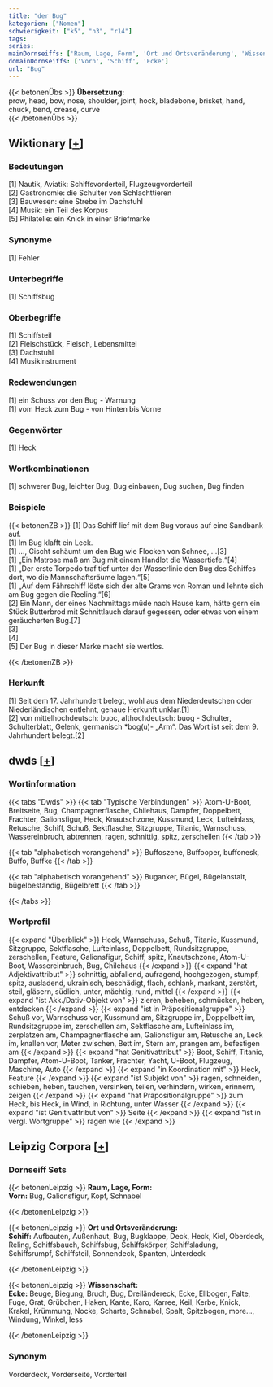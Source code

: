 ```yaml
---
title: "der Bug"
kategorien: ["Nomen"]
schwierigkeit: ["k5", "h3", "r14"]
tags:
series:
mainDornseiffs: ['Raum, Lage, Form', 'Ort und Ortsveränderung', 'Wissenschaft']
domainDornseiffs: ['Vorn', 'Schiff', 'Ecke']
url: "Bug"
---
```


{{< betonenÜbs >}}
**Übersetzung:**  
prow, head, bow, nose, shoulder, joint, hock, bladebone, brisket, hand, chuck, bend, crease, curve  
{{< /betonenÜbs >}}

## Wiktionary [[+](https://de.wiktionary.org/wiki/Bug)]

### Bedeutungen
[1] Nautik, Aviatik: Schiffsvorderteil, Flugzeugvorderteil  
[2] Gastronomie: die Schulter von Schlachttieren  
[3] Bauwesen: eine Strebe im Dachstuhl  
[4] Musik: ein Teil des Korpus  
[5] Philatelie: ein Knick in einer Briefmarke  

### Synonyme
[1] Fehler  

### Unterbegriffe
[1] Schiffsbug  

### Oberbegriffe
[1] Schiffsteil  
[2] Fleischstück, Fleisch, Lebensmittel  
[3] Dachstuhl  
[4] Musikinstrument  

### Redewendungen
[1] ein Schuss vor den Bug - Warnung  
[1] vom Heck zum Bug - von Hinten bis Vorne  

### Gegenwörter
[1] Heck  

### Wortkombinationen
[1] schwerer Bug, leichter Bug, Bug einbauen, Bug suchen, Bug finden  

### Beispiele
{{< betonenZB >}}
[1] Das Schiff lief mit dem Bug voraus auf eine Sandbank auf.  
[1] Im Bug klafft ein Leck.  
[1] …, Gischt schäumt um den Bug wie Flocken von Schnee, …[3]  
[1] „Ein Matrose maß am Bug mit einem Handlot die Wassertiefe.“[4]  
[1] „Der erste Torpedo traf tief unter der Wasserlinie den Bug des Schiffes dort, wo die Mannschaftsräume lagen.“[5]  
[1] „Auf dem Fährschiff löste sich der alte Grams von Roman und lehnte sich am Bug gegen die Reeling.“[6]  
[2] Ein Mann, der eines Nachmittags müde nach Hause kam, hätte gern ein Stück Butterbrod mit Schnittlauch darauf gegessen, oder etwas von einem geräucherten Bug.[7]  
[3]  
[4]  
[5] Der Bug in dieser Marke macht sie wertlos.  

{{< /betonenZB >}}
### Herkunft
[1] Seit dem 17. Jahrhundert belegt, wohl aus dem Niederdeutschen oder Niederländischen entlehnt, genaue Herkunft unklar.[1]  
[2] von mittelhochdeutsch: buoc, althochdeutsch: buog - Schulter, Schulterblatt, Gelenk, germanisch *bog(u)- „Arm“. Das Wort ist seit dem 9. Jahrhundert belegt.[2]  



## dwds [[+](https://www.dwds.de/wb/Bug)]

### Wortinformation
{{< tabs "Dwds" >}}
{{< tab "Typische Verbindungen" >}}
Atom-U-Boot, Breitseite, Bug, Champagnerflasche, Chilehaus, Dampfer, Doppelbett, Frachter, Galionsfigur, Heck, Knautschzone, Kussmund, Leck, Lufteinlass, Retusche, Schiff, Schuß, Sektflasche, Sitzgruppe, Titanic, Warnschuss, Wassereinbruch, abtrennen, ragen, schnittig, spitz, zerschellen
{{< /tab >}}

{{< tab "alphabetisch vorangehend" >}}
Buffoszene, Buffooper, buffonesk, Buffo, Buffke
{{< /tab >}}

{{< tab "alphabetisch vorangehend" >}}
Buganker, Bügel, Bügelanstalt, bügelbeständig, Bügelbrett
{{< /tab >}}

{{< /tabs >}}

### Wortprofil
{{< expand "Überblick" >}} Heck, Warnschuss, Schuß, Titanic, Kussmund, Sitzgruppe, Sektflasche, Lufteinlass, Doppelbett, Rundsitzgruppe, zerschellen, Feature, Galionsfigur, Schiff, spitz, Knautschzone, Atom-U-Boot, Wassereinbruch, Bug, Chilehaus {{< /expand >}}
{{< expand "hat Adjektivattribut" >}} schnittig, abfallend, aufragend, hochgezogen, stumpf, spitz, ausladend, ukrainisch, beschädigt, flach, schlank, markant, zerstört, steil, gläsern, südlich, unter, mächtig, rund, mittel {{< /expand >}}
{{< expand "ist Akk./Dativ-Objekt von" >}} zieren, beheben, schmücken, heben, entdecken {{< /expand >}}
{{< expand "ist in Präpositionalgruppe" >}} Schuß vor, Warnschuss vor, Kussmund am, Sitzgruppe im, Doppelbett im, Rundsitzgruppe im, zerschellen am, Sektflasche am, Lufteinlass im, zerplatzen am, Champagnerflasche am, Galionsfigur am, Retusche an, Leck im, knallen vor, Meter zwischen, Bett im, Stern am, prangen am, befestigen am {{< /expand >}}
{{< expand "hat Genitivattribut" >}} Boot, Schiff, Titanic, Dampfer, Atom-U-Boot, Tanker, Frachter, Yacht, U-Boot, Flugzeug, Maschine, Auto {{< /expand >}}
{{< expand "in Koordination mit" >}} Heck, Feature {{< /expand >}}
{{< expand "ist Subjekt von" >}} ragen, schneiden, schieben, heben, tauchen, versinken, teilen, verhindern, wirken, erinnern, zeigen {{< /expand >}}
{{< expand "hat Präpositionalgruppe" >}} zum Heck, bis Heck, in Wind, in Richtung, unter Wasser {{< /expand >}}
{{< expand "ist Genitivattribut von" >}} Seite {{< /expand >}}
{{< expand "ist in vergl. Wortgruppe" >}} ragen wie {{< /expand >}}

## Leipzig Corpora [[+](https://corpora.uni-leipzig.de/en/res?word=Bug&corpusId=deu_newscrawl-public_2018)]

### Dornseiff Sets
{{< betonenLeipzig >}}
**Raum, Lage, Form:**  
**Vorn:** Bug, Galionsfigur, Kopf, Schnabel  

{{< /betonenLeipzig >}}


{{< betonenLeipzig >}}
**Ort und Ortsveränderung:**  
**Schiff:** Aufbauten, Außenhaut, Bug, Bugklappe, Deck, Heck, Kiel, Oberdeck, Reling, Schiffsbauch, Schiffsbug, Schiffskörper, Schiffsladung, Schiffsrumpf, Schiffsteil, Sonnendeck, Spanten, Unterdeck  

{{< /betonenLeipzig >}}


{{< betonenLeipzig >}}
**Wissenschaft:**  
**Ecke:** Beuge, Biegung, Bruch, Bug, Dreiländereck, Ecke, Ellbogen, Falte, Fuge, Grat, Grübchen, Haken, Kante, Karo, Karree, Keil, Kerbe, Knick, Krakel, Krümmung, Nocke, Scharte, Schnabel, Spalt, Spitzbogen, more..., Windung, Winkel, less  

{{< /betonenLeipzig >}}

### Synonym
Vorderdeck, Vorderseite, Vorderteil

